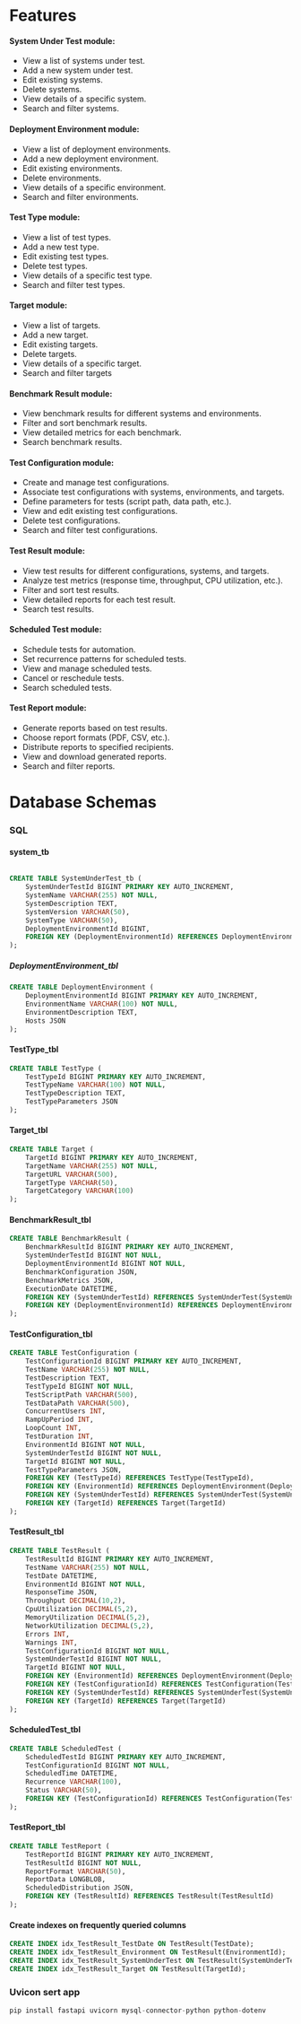 # Features
#### System Under Test module:
- View a list of systems under test.
- Add a new system under test.
- Edit existing systems.
- Delete systems.
- View details of a specific system.
- Search and filter systems.

#### Deployment Environment module:
- View a list of deployment environments.
- Add a new deployment environment.
- Edit existing environments.
- Delete environments.
- View details of a specific environment.
- Search and filter environments.

#### Test Type module:
- View a list of test types.
- Add a new test type.
- Edit existing test types.
- Delete test types.
- View details of a specific test type.
- Search and filter test types.

#### Target module:
- View a list of targets.
- Add a new target.
- Edit existing targets.
- Delete targets.
- View details of a specific target.
- Search and filter targets

#### Benchmark Result module:
- View benchmark results for different systems and environments.
- Filter and sort benchmark results.
- View detailed metrics for each benchmark.
- Search benchmark results.

#### Test Configuration module:
- Create and manage test configurations.
- Associate test configurations with systems, environments, and targets.
- Define parameters for tests (script path, data path, etc.).
- View and edit existing test configurations.
- Delete test configurations.
- Search and filter test configurations.

#### Test Result module:
- View test results for different configurations, systems, and targets.
- Analyze test metrics (response time, throughput, CPU utilization, etc.).
- Filter and sort test results.
- View detailed reports for each test result.
- Search test results.

#### Scheduled Test module:
- Schedule tests for automation.
- Set recurrence patterns for scheduled tests.
- View and manage scheduled tests.
- Cancel or reschedule tests.
- Search scheduled tests.
#### Test Report module:
- Generate reports based on test results.
- Choose report formats (PDF, CSV, etc.).
- Distribute reports to specified recipients.
- View and download generated reports.
- Search and filter reports.
 
# Database Schemas

### SQL

#### system_tb 

```sql

CREATE TABLE SystemUnderTest_tb (
    SystemUnderTestId BIGINT PRIMARY KEY AUTO_INCREMENT,
    SystemName VARCHAR(255) NOT NULL,
    SystemDescription TEXT,
    SystemVersion VARCHAR(50),
    SystemType VARCHAR(50),
    DeploymentEnvironmentId BIGINT,
    FOREIGN KEY (DeploymentEnvironmentId) REFERENCES DeploymentEnvironment(DeploymentEnvironmentId)
);
```

##### DeploymentEnvironment_tbl

```sql
CREATE TABLE DeploymentEnvironment (
    DeploymentEnvironmentId BIGINT PRIMARY KEY AUTO_INCREMENT,
    EnvironmentName VARCHAR(100) NOT NULL,
    EnvironmentDescription TEXT,
    Hosts JSON
);
```
#### TestType_tbl

```sql
CREATE TABLE TestType (
    TestTypeId BIGINT PRIMARY KEY AUTO_INCREMENT,
    TestTypeName VARCHAR(100) NOT NULL,
    TestTypeDescription TEXT,
    TestTypeParameters JSON
);
```

#### Target_tbl

```sql
CREATE TABLE Target (
    TargetId BIGINT PRIMARY KEY AUTO_INCREMENT,
    TargetName VARCHAR(255) NOT NULL,
    TargetURL VARCHAR(500),
    TargetType VARCHAR(50),
    TargetCategory VARCHAR(100)
);

```
#### BenchmarkResult_tbl

```sql
CREATE TABLE BenchmarkResult (
    BenchmarkResultId BIGINT PRIMARY KEY AUTO_INCREMENT,
    SystemUnderTestId BIGINT NOT NULL,
    DeploymentEnvironmentId BIGINT NOT NULL,
    BenchmarkConfiguration JSON,
    BenchmarkMetrics JSON,
    ExecutionDate DATETIME,
    FOREIGN KEY (SystemUnderTestId) REFERENCES SystemUnderTest(SystemUnderTestId),
    FOREIGN KEY (DeploymentEnvironmentId) REFERENCES DeploymentEnvironment(DeploymentEnvironmentId)
);
```
#### TestConfiguration_tbl

```sql
CREATE TABLE TestConfiguration (
    TestConfigurationId BIGINT PRIMARY KEY AUTO_INCREMENT,
    TestName VARCHAR(255) NOT NULL,
    TestDescription TEXT,
    TestTypeId BIGINT NOT NULL,
    TestScriptPath VARCHAR(500),
    TestDataPath VARCHAR(500),
    ConcurrentUsers INT,
    RampUpPeriod INT,
    LoopCount INT,
    TestDuration INT,
    EnvironmentId BIGINT NOT NULL,
    SystemUnderTestId BIGINT NOT NULL,
    TargetId BIGINT NOT NULL,
    TestTypeParameters JSON,
    FOREIGN KEY (TestTypeId) REFERENCES TestType(TestTypeId),
    FOREIGN KEY (EnvironmentId) REFERENCES DeploymentEnvironment(DeploymentEnvironmentId),
    FOREIGN KEY (SystemUnderTestId) REFERENCES SystemUnderTest(SystemUnderTestId),
    FOREIGN KEY (TargetId) REFERENCES Target(TargetId)
);
```
#### TestResult_tbl
```sql
CREATE TABLE TestResult (
    TestResultId BIGINT PRIMARY KEY AUTO_INCREMENT,
    TestName VARCHAR(255) NOT NULL,
    TestDate DATETIME,
    EnvironmentId BIGINT NOT NULL,
    ResponseTime JSON,
    Throughput DECIMAL(10,2),
    CpuUtilization DECIMAL(5,2),
    MemoryUtilization DECIMAL(5,2),
    NetworkUtilization DECIMAL(5,2),
    Errors INT,
    Warnings INT,
    TestConfigurationId BIGINT NOT NULL,
    SystemUnderTestId BIGINT NOT NULL,
    TargetId BIGINT NOT NULL,
    FOREIGN KEY (EnvironmentId) REFERENCES DeploymentEnvironment(DeploymentEnvironmentId),
    FOREIGN KEY (TestConfigurationId) REFERENCES TestConfiguration(TestConfigurationId),
    FOREIGN KEY (SystemUnderTestId) REFERENCES SystemUnderTest(SystemUnderTestId),
    FOREIGN KEY (TargetId) REFERENCES Target(TargetId)
);
```
#### ScheduledTest_tbl
```sql
CREATE TABLE ScheduledTest (
    ScheduledTestId BIGINT PRIMARY KEY AUTO_INCREMENT,
    TestConfigurationId BIGINT NOT NULL,
    ScheduledTime DATETIME,
    Recurrence VARCHAR(100),
    Status VARCHAR(50),
    FOREIGN KEY (TestConfigurationId) REFERENCES TestConfiguration(TestConfigurationId)
);
```
#### TestReport_tbl
```sql
CREATE TABLE TestReport (
    TestReportId BIGINT PRIMARY KEY AUTO_INCREMENT,
    TestResultId BIGINT NOT NULL,
    ReportFormat VARCHAR(50),
    ReportData LONGBLOB,
    ScheduledDistribution JSON,
    FOREIGN KEY (TestResultId) REFERENCES TestResult(TestResultId)
);
```
#### Create indexes on frequently queried columns
```sql
CREATE INDEX idx_TestResult_TestDate ON TestResult(TestDate);
CREATE INDEX idx_TestResult_Environment ON TestResult(EnvironmentId);
CREATE INDEX idx_TestResult_SystemUnderTest ON TestResult(SystemUnderTestId);
CREATE INDEX idx_TestResult_Target ON TestResult(TargetId);
```
### Uvicon sert app
```sql
pip install fastapi uvicorn mysql-connector-python python-dotenv 
```

